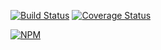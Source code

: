 [![Build Status](https://travis-ci.org/vforv/seamless-injector.svg?branch=master)](https://travis-ci.org/vforv/seamless-injector)
[![Coverage Status](https://coveralls.io/repos/github/vforv/seamless-injector/badge.svg?branch=master)](https://coveralls.io/github/vforv/seamless-injector?branch=master)

[![NPM](https://nodei.co/npm/seamless-injector.png?downloads=true&downloadRank=true&stars=true)](https://nodei.co/npm/seamless-injector/)
